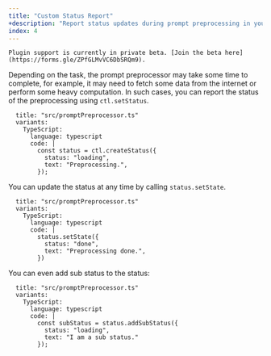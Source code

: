 ```yaml
---
title: "Custom Status Report"
+description: "Report status updates during prompt preprocessing in your prompt preprocessor"
index: 4
---
```


```lms_private_beta
Plugin support is currently in private beta. [Join the beta here](https://forms.gle/ZPfGLMvVC6DbSRQm9).
```

Depending on the task, the prompt preprocessor may take some time to complete, for example, it may need to fetch some data from the internet or perform some heavy computation. In such cases, you can report the status of the preprocessing using `ctl.setStatus`.

```lms_code_snippet
  title: "src/promptPreprocessor.ts"
  variants:
    TypeScript:
      language: typescript
      code: |
        const status = ctl.createStatus({
          status: "loading",
          text: "Preprocessing.",
        });
```

You can update the status at any time by calling `status.setState`.

```lms_code_snippet
  title: "src/promptPreprocessor.ts"
  variants:
    TypeScript:
      language: typescript
      code: |
        status.setState({
          status: "done",
          text: "Preprocessing done.",
        })
```

You can even add sub status to the status:

```lms_code_snippet
  title: "src/promptPreprocessor.ts"
  variants:
    TypeScript:
      language: typescript
      code: |
        const subStatus = status.addSubStatus({
          status: "loading",
          text: "I am a sub status."
        });
```
